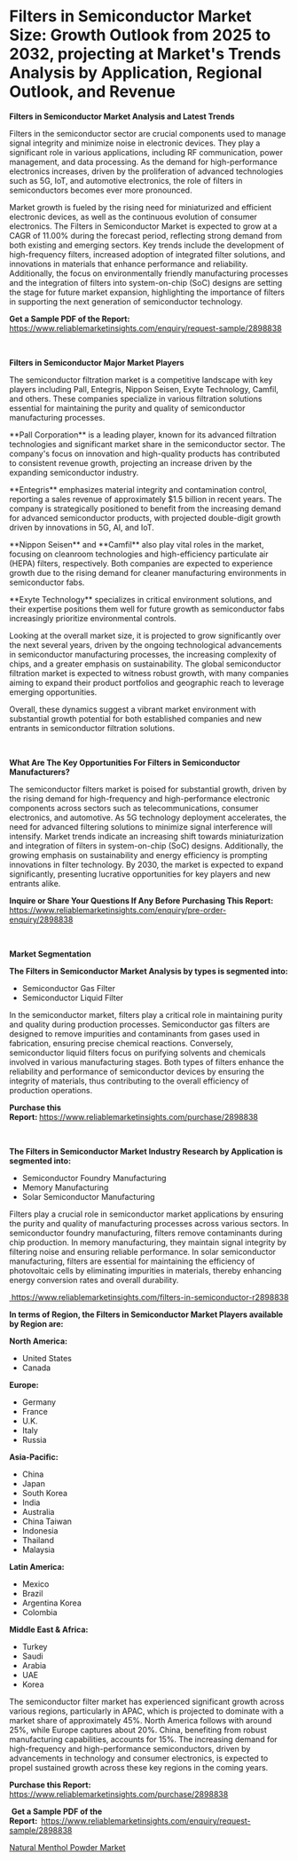 <p><h1>Filters in Semiconductor Market Size: Growth Outlook from 2025 to 2032, projecting at Market's Trends Analysis by Application, Regional Outlook, and Revenue</h1></p><p><strong>Filters in Semiconductor Market Analysis and Latest Trends</strong></p>
<p><p>Filters in the semiconductor sector are crucial components used to manage signal integrity and minimize noise in electronic devices. They play a significant role in various applications, including RF communication, power management, and data processing. As the demand for high-performance electronics increases, driven by the proliferation of advanced technologies such as 5G, IoT, and automotive electronics, the role of filters in semiconductors becomes ever more pronounced. </p><p>Market growth is fueled by the rising need for miniaturized and efficient electronic devices, as well as the continuous evolution of consumer electronics. The Filters in Semiconductor Market is expected to grow at a CAGR of 11.00% during the forecast period, reflecting strong demand from both existing and emerging sectors. Key trends include the development of high-frequency filters, increased adoption of integrated filter solutions, and innovations in materials that enhance performance and reliability. Additionally, the focus on environmentally friendly manufacturing processes and the integration of filters into system-on-chip (SoC) designs are setting the stage for future market expansion, highlighting the importance of filters in supporting the next generation of semiconductor technology.</p></p>
<p><strong>Get a Sample PDF of the Report:&nbsp;</strong> <a href="https://www.reliablemarketinsights.com/enquiry/request-sample/2898838?utm_campaign=2636&utm_medium=2&utm_source=Github&utm_content=ia&utm_term=15032025&utm_id=filters-in-semiconductor">https://www.reliablemarketinsights.com/enquiry/request-sample/2898838</a></p>
<p>&nbsp;</p>
<p><strong>Filters in Semiconductor Major Market Players</strong></p>
<p><p>The semiconductor filtration market is a competitive landscape with key players including Pall, Entegris, Nippon Seisen, Exyte Technology, Camfil, and others. These companies specialize in various filtration solutions essential for maintaining the purity and quality of semiconductor manufacturing processes.</p><p>**Pall Corporation** is a leading player, known for its advanced filtration technologies and significant market share in the semiconductor sector. The company's focus on innovation and high-quality products has contributed to consistent revenue growth, projecting an increase driven by the expanding semiconductor industry.</p><p>**Entegris** emphasizes material integrity and contamination control, reporting a sales revenue of approximately $1.5 billion in recent years. The company is strategically positioned to benefit from the increasing demand for advanced semiconductor products, with projected double-digit growth driven by innovations in 5G, AI, and IoT.</p><p>**Nippon Seisen** and **Camfil** also play vital roles in the market, focusing on cleanroom technologies and high-efficiency particulate air (HEPA) filters, respectively. Both companies are expected to experience growth due to the rising demand for cleaner manufacturing environments in semiconductor fabs.</p><p>**Exyte Technology** specializes in critical environment solutions, and their expertise positions them well for future growth as semiconductor fabs increasingly prioritize environmental controls. </p><p>Looking at the overall market size, it is projected to grow significantly over the next several years, driven by the ongoing technological advancements in semiconductor manufacturing processes, the increasing complexity of chips, and a greater emphasis on sustainability. The global semiconductor filtration market is expected to witness robust growth, with many companies aiming to expand their product portfolios and geographic reach to leverage emerging opportunities. </p><p>Overall, these dynamics suggest a vibrant market environment with substantial growth potential for both established companies and new entrants in semiconductor filtration solutions.</p></p>
<p>&nbsp;</p>
<p><strong>What Are The Key Opportunities For Filters in Semiconductor Manufacturers?</strong></p>
<p><p>The semiconductor filters market is poised for substantial growth, driven by the rising demand for high-frequency and high-performance electronic components across sectors such as telecommunications, consumer electronics, and automotive. As 5G technology deployment accelerates, the need for advanced filtering solutions to minimize signal interference will intensify. Market trends indicate an increasing shift towards miniaturization and integration of filters in system-on-chip (SoC) designs. Additionally, the growing emphasis on sustainability and energy efficiency is prompting innovations in filter technology. By 2030, the market is expected to expand significantly, presenting lucrative opportunities for key players and new entrants alike.</p></p>
<p><strong>Inquire or Share Your Questions If Any Before Purchasing This Report:</strong> <a href="https://www.reliablemarketinsights.com/enquiry/pre-order-enquiry/2898838?utm_campaign=2636&utm_medium=2&utm_source=Github&utm_content=ia&utm_term=15032025&utm_id=filters-in-semiconductor">https://www.reliablemarketinsights.com/enquiry/pre-order-enquiry/2898838</a></p>
<p>&nbsp;</p>
<p><strong>Market Segmentation</strong></p>
<p><strong>The Filters in Semiconductor Market Analysis by types is segmented into:</strong></p>
<p><ul><li>Semiconductor Gas Filter</li><li>Semiconductor Liquid Filter</li></ul></p>
<p><p>In the semiconductor market, filters play a critical role in maintaining purity and quality during production processes. Semiconductor gas filters are designed to remove impurities and contaminants from gases used in fabrication, ensuring precise chemical reactions. Conversely, semiconductor liquid filters focus on purifying solvents and chemicals involved in various manufacturing stages. Both types of filters enhance the reliability and performance of semiconductor devices by ensuring the integrity of materials, thus contributing to the overall efficiency of production operations.</p></p>
<p><strong>Purchase this Report:&nbsp;</strong><a href="https://www.reliablemarketinsights.com/purchase/2898838?utm_campaign=2636&utm_medium=2&utm_source=Github&utm_content=ia&utm_term=15032025&utm_id=filters-in-semiconductor">https://www.reliablemarketinsights.com/purchase/2898838</a></p>
<p>&nbsp;</p>
<p><strong>The Filters in Semiconductor Market Industry Research by Application is segmented into:</strong></p>
<p><ul><li>Semiconductor Foundry Manufacturing</li><li>Memory Manufacturing</li><li>Solar Semiconductor Manufacturing</li></ul></p>
<p><p>Filters play a crucial role in semiconductor market applications by ensuring the purity and quality of manufacturing processes across various sectors. In semiconductor foundry manufacturing, filters remove contaminants during chip production. In memory manufacturing, they maintain signal integrity by filtering noise and ensuring reliable performance. In solar semiconductor manufacturing, filters are essential for maintaining the efficiency of photovoltaic cells by eliminating impurities in materials, thereby enhancing energy conversion rates and overall durability.</p></p>
<p><a href="https://www.reliablemarketinsights.com/filters-in-semiconductor-r2898838?utm_campaign=2636&utm_medium=2&utm_source=Github&utm_content=ia&utm_term=15032025&utm_id=filters-in-semiconductor">&nbsp;https://www.reliablemarketinsights.com/filters-in-semiconductor-r2898838</a></p>
<p><strong>In terms of Region, the Filters in Semiconductor Market Players available by Region are:</strong></p>
<p>
    <p> <strong> North America: </strong>
        <ul>
            <li>United States</li>
            <li>Canada</li>
        </ul>
        </p> 
    <p> <strong> Europe: </strong>
        <ul>
            <li>Germany</li>
            <li>France</li>
            <li>U.K.</li>
            <li>Italy</li>
            <li>Russia</li>
        </ul>
        </p> 
    <p> <strong> Asia-Pacific: </strong>
        <ul>
            <li>China</li>
            <li>Japan</li>
            <li>South Korea</li>
            <li>India</li>
            <li>Australia</li>
            <li>China Taiwan</li>
            <li>Indonesia</li>
            <li>Thailand</li>
            <li>Malaysia</li>
        </ul>
        </p> 
    <p> <strong> Latin America: </strong>
        <ul>
            <li>Mexico</li>
            <li>Brazil</li>
            <li>Argentina Korea</li>
            <li>Colombia</li>
        </ul>
        </p> 
    <p> <strong> Middle East & Africa: </strong>
        <ul>
            <li>Turkey</li>
            <li>Saudi</li>
            <li>Arabia</li>
            <li>UAE</li>
            <li>Korea</li>
        </ul>
    </p>
    </p>
<p><p>The semiconductor filter market has experienced significant growth across various regions, particularly in APAC, which is projected to dominate with a market share of approximately 45%. North America follows with around 25%, while Europe captures about 20%. China, benefiting from robust manufacturing capabilities, accounts for 15%. The increasing demand for high-frequency and high-performance semiconductors, driven by advancements in technology and consumer electronics, is expected to propel sustained growth across these key regions in the coming years.</p></p>
<p><strong>Purchase this Report: </strong><a href="https://www.reliablemarketinsights.com/purchase/2898838?utm_campaign=2636&utm_medium=2&utm_source=Github&utm_content=ia&utm_term=15032025&utm_id=filters-in-semiconductor">https://www.reliablemarketinsights.com/purchase/2898838</a></p>
<p>&nbsp;<strong>Get a Sample PDF of the Report:&nbsp;&nbsp;</strong><a href="https://www.reliablemarketinsights.com/enquiry/request-sample/2898838?utm_campaign=2636&utm_medium=2&utm_source=Github&utm_content=ia&utm_term=15032025&utm_id=filters-in-semiconductor">https://www.reliablemarketinsights.com/enquiry/request-sample/2898838</a></p>
<p><strong></strong></p>
<p><p><a href="https://github.com/pelahotayabe/Market-Research-Report-List-1/blob/main/natural-menthol-powder-market.md?utm_campaign=2636&utm_medium=2&utm_source=Github&utm_content=ia&utm_term=15032025&utm_id=filters-in-semiconductor">Natural Menthol Powder Market</a></p></p>